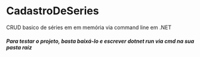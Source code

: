 # CadastroDeSeries
CRUD basico de séries em em memória via command line em .NET

##### Para testar o projeto, basta baixá-lo e escrever dotnet run via cmd na sua pasta raiz
